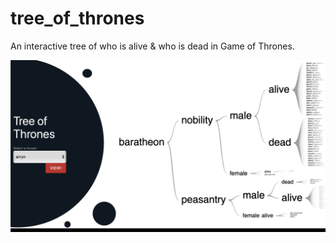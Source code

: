 # tree_of_thrones
An interactive tree of who is alive &amp; who is dead in Game of Thrones. 

![Image of Frontend](https://raw.githubusercontent.com/kiera-dev/tree_of_thrones/c154001d5449416741727134d27f02e9745f79d8/Screenshot%202024-02-08%20at%209.57.25%20PM.png)
